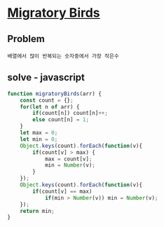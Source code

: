 # [Migratory Birds](https://www.hackerrank.com/challenges/migratory-birds/problem)
## Problem
```
배열에서 많이 반복되는 숫자중에서 가장 작은수
```

## solve - javascript
```javascript
function migratoryBirds(arr) {
    const count = {};
    for(let n of arr) {
        if(count[n]) count[n]++;
        else count[n] = 1;
    }
    let max = 0;
    let min = 0;
    Object.keys(count).forEach(function(v){
        if(count[v] > max) {
            max = count[v];
            min = Number(v);
        }
    });
    Object.keys(count).forEach(function(v){
        if(count[v] == max)
            if(min > Number(v)) min = Number(v);
    });
    return min;
}
```
